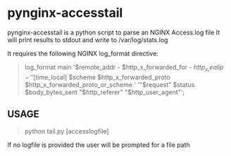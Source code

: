 # pynginx-accesstail

pynginx-accesstail is a python script to parse an NGINX Access.log file
It will print results to stdout and write to /var/log/stats.log

It requires the following NGINX log_format directive:

> log_format main '$remote_addr - $http_x_forwarded_for - $http_x_realip - '
>                 '[$time_local] $scheme $http_x_forwarded_proto $http_x_forwarded_proto_or_scheme '
>                 '"$request" $status $body_bytes_sent "$http_referer" "$http_user_agent"';

## USAGE

> python tail.py [accesslogfile]

If no logfile is provided the user will be prompted for a file path
